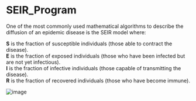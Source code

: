 # SEIR_Program

One of the most commonly used mathematical algorithms to describe the diffusion of an epidemic disease is the SEIR model where:<br />

**S** is the fraction of susceptible individuals (those able to contract the disease).<br />
**E** is the fraction of exposed individuals (those who have been infected but are not yet infectious).<br />
**I** is the fraction of infective individuals (those capable of transmitting the disease).<br />
**R** is the fraction of recovered individuals (those who have become immune).<br />


![image](https://user-images.githubusercontent.com/26041014/151964897-213bc559-da41-470c-af88-1115fd40ac68.png)
